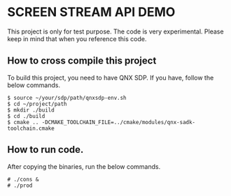 
# SCREEN STREAM API DEMO
This project is only for test purpose. The code is very experimental. Please
keep in mind that when you reference this code.


## How to cross compile this project
To build this project, you need to have QNX SDP. If you have, follow the below
commands.

```
$ source ~/your/sdp/path/qnxsdp-env.sh
$ cd ~/project/path
$ mkdir ./build
$ cd ./build
$ cmake .. -DCMAKE_TOOLCHAIN_FILE=../cmake/modules/qnx-sadk-toolchain.cmake
```

## How to run code.

After copying the binaries, run the below commands.

```
# ./cons &
# ./prod

```
